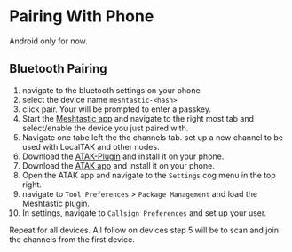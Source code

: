 # Pairing With Phone
Android only for now.

## Bluetooth Pairing

1. navigate to the bluetooth settings on your phone
2. select the device name `meshtastic-<hash>`
3. click pair. Your will be prompted to enter a passkey.
4. Start the [Meshtastic app](https://play.google.com/store/apps/details?id=com.geeksville.mesh&pli=1) and navigate to the right most tab and select/enable the device you just paired with.
5. Navigate one tabe left the the channels tab. set up a new channel to be used with LocalTAK and other nodes.
6. Download the [ATAK-Plugin](https://github.com/meshtastic/ATAK-Plugin/releases) and install it on your phone.
7. Download the [ATAK app](https://play.google.com/store/apps/details?id=com.atakmap.app&hl=en_US&gl=US) and install it on your phone.
8. Open the ATAK app and navigate to the `Settings` cog menu in the top right. 
9. navigate to `Tool Preferences` > `Package Management` and load the Meshtastic plugin.
10. In settings, navigate to `Callsign Preferences` and set up your user.


Repeat for all devices. All follow on devices step 5 will be to scan and join the channels from the first device.

